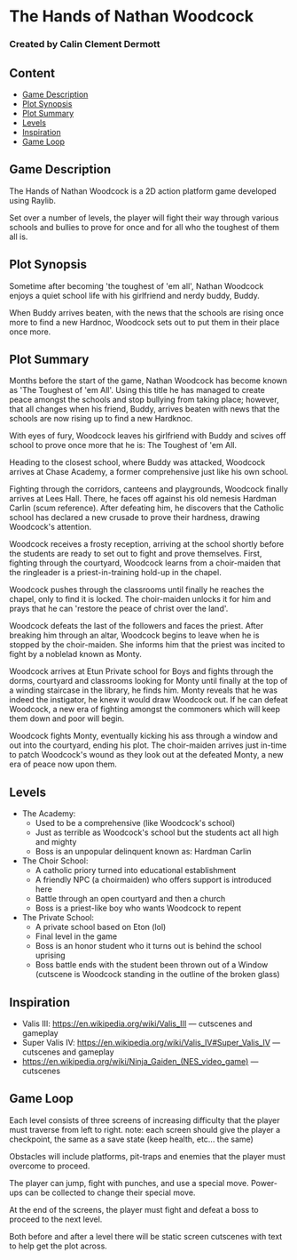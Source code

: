 # The Hands of Nathan Woodcock

### Created by Calin Clement Dermott

## Content

- [Game Description](#game-description)
- [Plot Synopsis](#plot-synopsis)
- [Plot Summary](#plot-summary)
- [Levels](#levels)
- [Inspiration](#inspiration)
- [Game Loop](#game-loop)

## Game Description

The Hands of Nathan Woodcock is a 2D action platform game developed using Raylib.

Set over a number of levels, the player will fight their way through various schools and bullies
to prove for once and for all who the toughest of them all is.

## Plot Synopsis
Sometime after becoming 'the toughest of 'em all', Nathan Woodcock enjoys a quiet school life with his girlfriend
and nerdy buddy, Buddy.

When Buddy arrives beaten, with the news that the schools are rising once more to find a new Hardnoc, Woodcock sets out
to put them in their place once more.

## Plot Summary

Months before the start of the game, Nathan Woodcock has become known as 'The Toughest of 'em All'. Using this title
he has managed to create peace amongst the schools and stop bullying from taking place; however, that all changes when his
friend, Buddy, arrives beaten with news that the schools are now rising up to find a new Hardknoc.

With eyes of fury, Woodcock leaves his girlfriend with Buddy and scives off school to prove once more that he is: The Toughest of 'em All.

Heading to the closest school, where Buddy was attacked, Woodcock arrives at Chase Academy, a former comprehensive just like his own school.

Fighting through the corridors, canteens and playgrounds, Woodcock finally arrives at Lees Hall. There, he faces off against his old nemesis
Hardman Carlin (scum reference). After defeating him, he discovers that the Catholic school has declared a new crusade to prove their hardness,
drawing Woodcock's attention.

Woodcock receives a frosty reception, arriving at the school shortly before the students are ready to set out to fight and prove themselves.
First, fighting through the courtyard, Woodcock learns from a choir-maiden that the ringleader is a priest-in-training hold-up in the chapel.

Woodcock pushes through the classrooms until finally he reaches the chapel, only to find it is locked. The choir-maiden unlocks it for him
and prays that he can 'restore the peace of christ over the land'.

Woodcock defeats the last of the followers and faces the priest. After breaking him through an altar, Woodcock begins to leave when he is
stopped by the choir-maiden. She informs him that the priest was incited to fight by a noblelad known as Monty.

Woodcock arrives at Etun Private school for Boys and fights through the dorms, courtyard and classrooms looking for Monty until finally
at the top of a winding staircase in the library, he finds him. Monty reveals that he was indeed the instigator, he knew it would draw Woodcock
out. If he can defeat Woodcock, a new era of fighting amongst the commoners which will keep them down and poor will begin.

Woodcock fights Monty, eventually kicking his ass through a window and out into the courtyard, ending his plot.
The choir-maiden arrives just in-time to patch Woodcock's wound as they look out at the defeated Monty, a new era of peace now upon them.

## Levels
- The Academy:
	- Used to be a comprehensive (like Woodcock's school)
	- Just as terrible as Woodcock's school but the students act all high and mighty
	- Boss is an unpopular delinquent known as: Hardman Carlin
- The Choir School:
	- A catholic priory turned into educational establishment
	- A friendly NPC (a choirmaiden) who offers support is introduced here
	- Battle through an open courtyard and then a church
	- Boss is a priest-like boy who wants Woodcock to repent
- The Private School:
	- A private school based on Eton (lol)
	- Final level in the game
	- Boss is an honor student who it turns out is behind the school uprising
	- Boss battle ends with the student been thrown out of a Window (cutscene is Woodcock standing in the outline of the broken glass)

## Inspiration

- Valis III: https://en.wikipedia.org/wiki/Valis_III — cutscenes and gameplay
- Super Valis IV: https://en.wikipedia.org/wiki/Valis_IV#Super_Valis_IV — cutscenes and gameplay
- https://en.wikipedia.org/wiki/Ninja_Gaiden_(NES_video_game) — cutscenes

## Game Loop

Each level consists of three screens of increasing difficulty that the player must traverse from left to right.
note: each screen should give the player a checkpoint, the same as a save state (keep health, etc... the same)

Obstacles will include platforms, pit-traps and enemies that the player must overcome to proceed.

The player can jump, fight with punches, and use a special move. Power-ups can be collected to change their special move.

At the end of the screens, the player must fight and defeat a boss to proceed to the next level.

Both before and after a level there will be static screen cutscenes with text to help get the plot across.


